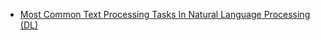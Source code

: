 
- [Most Common Text Processing Tasks In Natural Language Processing (DL)](https://towardsdatascience.com/most-common-text-processing-tasks-in-natural-language-processing-d8cd7a076b79)
